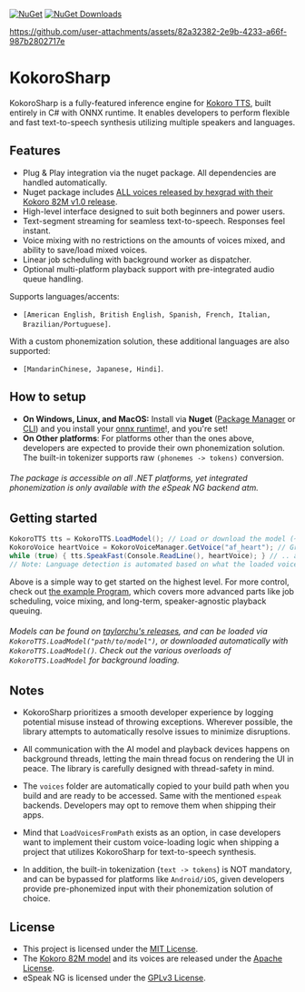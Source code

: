 [![NuGet](https://img.shields.io/nuget/v/KokoroSharp.svg)](https://www.nuget.org/packages/KokoroSharp/)
[![NuGet Downloads](https://img.shields.io/nuget/dt/KokoroSharp.svg)](https://www.nuget.org/packages/KokoroSharp/)

https://github.com/user-attachments/assets/82a32382-2e9b-4233-a66f-987b2802717e

# KokoroSharp
KokoroSharp is a fully-featured inference engine for [Kokoro TTS](https://huggingface.co/spaces/hexgrad/Kokoro-TTS), built entirely in C# with ONNX runtime.
It enables developers to perform flexible and fast text-to-speech synthesis utilizing multiple speakers and languages.

## Features
- Plug & Play integration via the nuget package. All dependencies are handled automatically.
- Nuget package includes [ALL voices released by hexgrad with their Kokoro 82M v1.0 release](https://huggingface.co/hexgrad/Kokoro-82M/tree/main/voices).
- High-level interface designed to suit both beginners and power users.
- Text-segment streaming for seamless text-to-speech. Responses feel instant.
- Voice mixing with no restrictions on the amounts of voices mixed, and ability to save/load mixed voices.
- Linear job scheduling with background worker as dispatcher.
- Optional multi-platform playback support with pre-integrated audio queue handling.

Supports languages/accents:
- `[American English, British English, Spanish, French, Italian, Brazilian/Portuguese]`.

With a custom phonemization solution, these additional languages are also supported:
- `[MandarinChinese, Japanese, Hindi]`.

## How to setup
- **On Windows, Linux, and MacOS:** Install via **Nuget** ([Package Manager](https://learn.microsoft.com/en-us/nuget/quickstart/install-and-use-a-package-in-visual-studio) or [CLI](https://learn.microsoft.com/en-us/nuget/quickstart/install-and-use-a-package-using-the-dotnet-cli)) and you install your [onnx runtime](https://onnxruntime.ai/docs/install/)!, and you're set!
- **On Other platforms**: For platforms other than the ones above, developers are expected to provide their own phonemization solution. The built-in tokenizer supports raw `(phonemes -> tokens)` conversion.

###### The package is accessible on all .NET platforms, yet integrated phonemization is only available with the eSpeak NG backend atm.

## Getting started
```csharp
KokoroTTS tts = KokoroTTS.LoadModel(); // Load or download the model (~320MB for full precision)
KokoroVoice heartVoice = KokoroVoiceManager.GetVoice("af_heart"); // Grab a voice of your liking,
while (true) { tts.SpeakFast(Console.ReadLine(), heartVoice); } // .. and have it speak your text!
// Note: Language detection is automated based on what the loaded voice supports.
```

Above is a simple way to get started on the highest level. For more control, check out [the example Program](https://github.com/Lyrcaxis/KokoroSharp/blob/main/Program.cs), which covers more advanced parts like job scheduling, voice mixing, and long-term, speaker-agnostic playback queuing.

###### Models can be found on [taylorchu's releases](https://github.com/taylorchu/kokoro-onnx/releases/tag/v0.2.0), and can be loaded via `KokoroTTS.LoadModel("path/to/model")`, or downloaded automatically with `KokoroTTS.LoadModel()`. Check out the various overloads of `KokoroTTS.LoadModel` for background loading.

## Notes
- KokoroSharp prioritizes a smooth developer experience by logging potential misuse instead of throwing exceptions. Wherever possible, the library attempts to automatically resolve issues to minimize disruptions.

- All communication with the AI model and playback devices happens on background threads, letting the main thread focus on rendering the UI in peace. The library is carefully designed with thread-safety in mind.

- The `voices` folder are automatically copied to your build path when you build and are ready to be accessed. Same with the mentioned `espeak` backends. Developers may opt to remove them when shipping their apps.

- Mind that `LoadVoicesFromPath` exists as an option, in case developers want to implement their custom voice-loading logic when shipping a project that utilizes KokoroSharp for text-to-speech synthesis.

- In addition, the built-in tokenization (`text -> tokens`) is NOT mandatory, and can be bypassed for platforms like `Android/iOS`, given developers provide pre-phonemized input with their phonemization solution of choice.

## License
- This project is licensed under the [MIT License](https://github.com/Lyrcaxis/KokoroSharp/blob/main/LICENSE).
- The [Kokoro 82M model](https://huggingface.co/hexgrad/Kokoro-82M) and its voices are released under the [Apache License](https://huggingface.co/datasets/choosealicense/licenses/blob/main/markdown/apache-2.0.md).
- eSpeak NG is licensed under the [GPLv3 License](https://github.com/espeak-ng/espeak-ng/blob/master/COPYING).
